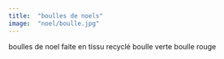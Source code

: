 ```yaml
---
title:  "boulles de noels"
image:  "noel/boulle.jpg"
---
```


boulles de noel faite en tissu recyclé
boulle verte
boulle rouge
